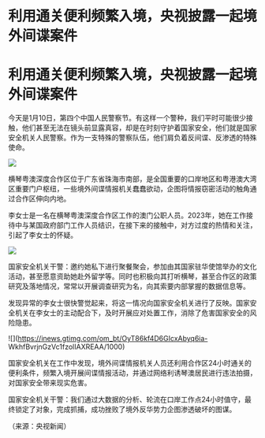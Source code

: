 # 利用通关便利频繁入境，央视披露一起境外间谍案件

# 利用通关便利频繁入境，央视披露一起境外间谍案件

今天是1月10日，第四个中国人民警察节。有这样一个警种，我们平时可能很少接触，他们甚至无法在镜头前显露真容，却是在时刻守护着国家安全，他们就是国家安全机关人民警察。作为一支特殊的警察队伍，他们肩负着反间谍、反渗透的特殊使命。

![](https://inews.gtimg.com/om_bt/OsSKPRbMKa9Dq0YkvNj7Np_J_ZepThw2AXZx0PTqKuLNYAA/1000)

横琴粤澳深度合作区位于广东省珠海市南部，是全国重要的口岸地区和粤港澳大湾区重要门户枢纽，一些境外间谍情报机关蠢蠢欲动，企图将情报窃密活动的触角通过合作区伸向内地。

李女士是一名在横琴粤澳深度合作区工作的澳门公职人员。2023年，她在工作接待中与某国政府部门工作人员结识，在接下来的接触中，对方过度的热情和关注，引起了李女士的怀疑。

![](https://inews.gtimg.com/om_bt/OikftmWPRcpmgL4rJv1wqXQYqNSHVrSubtTJLoqN_TAIYAA/1000)

国家安全机关干警：邀约她私下进行聚餐聚会，参加由其国家驻华使馆举办的文化活动，甚至愿意资助她赴外留学等。同时也积极向其打听横琴，甚至合作区的政策研究及落地情况，常常以开展调查研究为名，向其索要内部掌握的数据信息等。

发现异常的李女士很快警觉起来，将这一情况向国家安全机关进行了反映。国家安全机关在李女士的主动配合下，及时开展应对处置工作，消除了危害国家安全的风险隐患。

![](https://inews.gtimg.com/om_bt/OyT86kf4D6GIcxAbyq6ia-
WkhfBvrjnGzVc1fzolIAXREAA/1000)

国家安全机关在工作中发现，境外间谍情报机关人员还利用合作区24小时通关的便利条件，频繁入境开展间谍情报活动，并通过网络利诱琴澳居民进行违法拍摄，对国家安全带来现实危害。

国家安全机关干警：我们通过大数据的分析、轮流在口岸工作点24小时值守，最终锁定了对象，完成抓捕，成功挫败了境外反华势力企图渗透破坏的图谋。

（来源：央视新闻）

